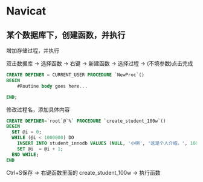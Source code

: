 # Navicat

## 某个数据库下，创建函数，并执行

增加存储过程，并执行

双击数据库 -> 选择函数 -> 右键 -> 新建函数 -> 选择过程 -> (不填参数)点击完成

```sql
CREATE DEFINER = CURRENT_USER PROCEDURE `NewProc`()
BEGIN
	#Routine body goes here...

END;
```

修改过程名，添加具体内容

```sql
CREATE DEFINER=`root`@`%` PROCEDURE `create_student_100w`()
BEGIN
  SET @i = 0;
  WHILE (@i < 1000000) DO
    INSERT INTO student_innodb VALUES (NULL, '小明', '这是个人介绍。', 100.00);
    SET @i  = @i + 1;
  END WHILE;
END
```
Ctrl+S保存 -> 右键函数里面的 create_student_100w -> 执行函数
